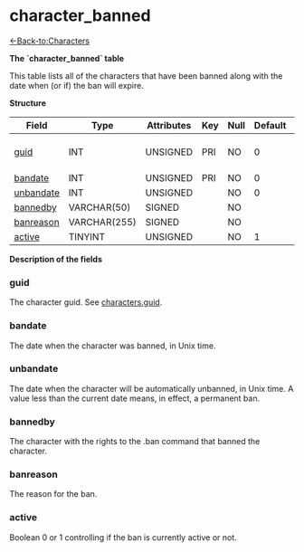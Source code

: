 # character\_banned

[<-Back-to:Characters](database-characters.md)

**The \`character\_banned\` table**

This table lists all of the characters that have been banned along with the date when (or if) the ban will expire.

**Structure**

| Field          | Type         | Attributes | Key | Null | Default | Extra | Comment                  |
| -------------- | ------------ | ---------- | --- | ---- | ------- | ----- | ------------------------ |
| [guid][1]      | INT          | UNSIGNED   | PRI | NO   | 0       |       | Global Unique Identifier |
| [bandate][2]   | INT          | UNSIGNED   | PRI | NO   | 0       |       |                          |
| [unbandate][3] | INT          | UNSIGNED   |     | NO   | 0       |       |                          |
| [bannedby][4]  | VARCHAR(50)  | SIGNED     |     | NO   |         |       |                          |
| [banreason][5] | VARCHAR(255) | SIGNED     |     | NO   |         |       |                          |
| [active][6]    | TINYINT      | UNSIGNED   |     | NO   | 1       |       |                          |

[1]: #guid
[2]: #bandate
[3]: #unbandate
[4]: #bannedby
[5]: #banreason
[6]: #active

**Description of the fields**

### guid

The character guid. See [characters.guid](characters#guid).

### bandate

The date when the character was banned, in Unix time.

### unbandate

The date when the character will be automatically unbanned, in Unix time. A value less than the current date means, in effect, a permanent ban.

### bannedby

The character with the rights to the .ban command that banned the character.

### banreason

The reason for the ban.

### active

Boolean 0 or 1 controlling if the ban is currently active or not.
